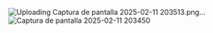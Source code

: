 ![Uploading Captura de pantalla 2025-02-11 203513.png…]()
![Captura de pantalla 2025-02-11 203450](https://github.com/user-attachments/assets/523bf967-be74-4e08-9b27-c3d8f56b5518)
